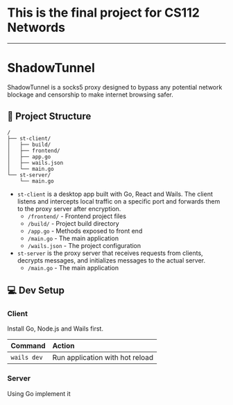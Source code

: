# This is the final project for CS112 Networds
---

# ShadowTunnel
ShadowTunnel is a socks5 proxy designed to bypass any potential network blockage and censorship to make internet browsing safer.
## 🚚 Project Structure

```
/
├── st-client/
│   ├── build/
│   ├── frontend/
│   ├── app.go
│   ├── wails.json
│   └── main.go
└── st-server/
    └── main.go
```

- `st-client` is a desktop app built with Go, React and Wails. The client listens and intercepts local traffic on a specific port and forwards them to the proxy server after encryption.
    - `/frontend/` - Frontend project files
    - `/build/` - Project build directory
    - `/app.go` - Methods exposed to front end
    - `/main.go` - The main application
    - `/wails.json` - The project configuration
- `st-server` is the proxy server that receives requests from clients, decrypts messages, and initializes messages to the actual server.
    - `/main.go` - The main application

## 💻 Dev Setup

### Client

Install Go, Node.js and Wails first.

| Command        | Action                                         |
| :------------- | :--------------------------------------------- |
| `wails dev`    | Run application with hot reload                |

### Server

Using Go implement it
